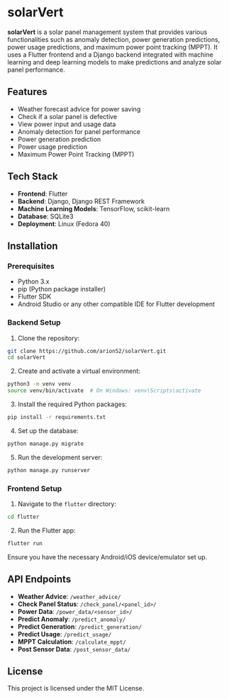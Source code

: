 # solarVert

**solarVert** is a solar panel management system that provides various functionalities such as anomaly detection, power generation predictions, power usage predictions, and maximum power point tracking (MPPT). It uses a Flutter frontend and a Django backend integrated with machine learning and deep learning models to make predictions and analyze solar panel performance.

## Features

- Weather forecast advice for power saving
- Check if a solar panel is defective
- View power input and usage data
- Anomaly detection for panel performance
- Power generation prediction
- Power usage prediction
- Maximum Power Point Tracking (MPPT)

## Tech Stack

- **Frontend**: Flutter
- **Backend**: Django, Django REST Framework
- **Machine Learning Models**: TensorFlow, scikit-learn
- **Database**: SQLite3
- **Deployment**: Linux (Fedora 40)

## Installation

### Prerequisites

- Python 3.x
- pip (Python package installer)
- Flutter SDK
- Android Studio or any other compatible IDE for Flutter development

### Backend Setup

1. Clone the repository:

```bash
git clone https://github.com/arion52/solarVert.git
cd solarVert
```

2. Create and activate a virtual environment:

```bash
python3 -m venv venv
source venv/bin/activate  # On Windows: venv\Scripts\activate
```

3. Install the required Python packages:

```bash
pip install -r requirements.txt
```

4. Set up the database:

```bash
python manage.py migrate
```

5. Run the development server:

```bash
python manage.py runserver
```

### Frontend Setup

1. Navigate to the `flutter` directory:

```bash
cd flutter
```

2. Run the Flutter app:

```bash
flutter run
```

Ensure you have the necessary Android/iOS device/emulator set up.

## API Endpoints

- **Weather Advice**: `/weather_advice/`
- **Check Panel Status**: `/check_panel/<panel_id>/`
- **Power Data**: `/power_data/<sensor_id>/`
- **Predict Anomaly**: `/predict_anomaly/`
- **Predict Generation**: `/predict_generation/`
- **Predict Usage**: `/predict_usage/`
- **MPPT Calculation**: `/calculate_mppt/`
- **Post Sensor Data**: `/post_sensor_data/`

## License

This project is licensed under the MIT License.
